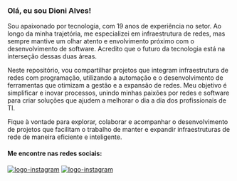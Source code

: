  
### Olá, eu sou Dioni Alves!

Sou apaixonado por tecnologia, com 19 anos de experiência no setor. Ao longo da minha trajetória, me especializei em infraestrutura de redes, mas sempre mantive um olhar atento e envolvimento próximo com o desenvolvimento de software. Acredito que o futuro da tecnologia está na interseção dessas duas áreas.

Neste repositório, vou compartilhar projetos que integram infraestrutura de redes com programação, utilizando a automação e o desenvolvimento de ferramentas que otimizam a gestão e a expansão de redes. Meu objetivo é simplificar e inovar processos, unindo minhas paixões por redes e software para criar soluções que ajudem a melhorar o dia a dia dos profissionais de TI.

Fique à vontade para explorar, colaborar e acompanhar o desenvolvimento de projetos que facilitam o trabalho de manter e expandir infraestruturas de rede de maneira eficiente e inteligente.

<h4>Me encontre nas redes sociais:</h4>
<p dir=auto>
<a href="https://www.instagram.com/dionideoliveira/" ><img src="https://img.shields.io/badge/Instagram-E4405F?style=for-the-badge&logo=instagram&logoColor=white" alt="logo-instagram" /></a>
<a href="https://www.linkedin.com/in/dionialves/" ><img src="https://img.shields.io/badge/LinkedIn-0077B5?style=for-the-badge&logo=linkedin&logoColor=white" alt="logo-instagram" /></a>
</p>
<br>

